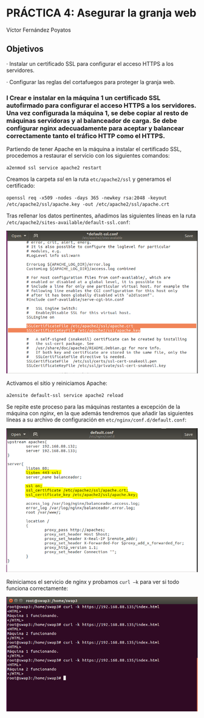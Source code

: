 # **PRÁCTICA 4: Asegurar la granja web**

Víctor Fernández Poyatos

## **Objetivos**
· Instalar un certificado SSL para configurar el acceso HTTPS a los servidores.

· Configurar las reglas del cortafuegos para proteger la granja web.

### I Crear e instalar en la máquina 1 un certificado SSL autofirmado para configurar el acceso HTTPS a los servidores. Una vez configurada la máquina 1, se debe copiar al resto de máquinas servidoras y al balanceador de carga. Se debe configurar nginx adecuadamente para aceptar y balancear correctamente tanto el tráfico HTTP como el HTTPS.

Partiendo de tener Apache en la máquina a instalar el certificado SSL, procedemos a restaurar el servicio con los siguientes comandos:

`a2enmod ssl
service apache2 restart`

Creamos la carpeta *ssl* en la ruta `etc/apache2/ssl` y generamos el certificado:

`openssl req -x509 -nodes -days 365 -newkey rsa:2048 -keyout /etc/apache2/ssl/apache.key -out /etc/apache2/ssl/apache.crt`

Tras rellenar los datos pertinentes, añadimos las siguientes líneas en la ruta `/etc/apache2/sites-available/default-ssl.conf`:

![img](https://github.com/vicferpoy/SWAP18/blob/master/practica4/img/default-ssl.PNG)

Activamos el sitio y reiniciamos Apache:

`a2ensite default-ssl
service apache2 reload`

Se repite este proceso para las máquinas restantes a excepción de la máquina con *nginx*, en la que además tendremos que añadir las siguientes líneas a su archivo de configuración en `etc/nginx/conf.d/default.conf`:

![img](https://github.com/vicferpoy/SWAP18/blob/master/practica4/img/nginx-conf.PNG)

Reiniciamos el servicio de nginx y probamos `curl –k` para ver si todo funciona correctamente:

![img](https://github.com/vicferpoy/SWAP18/blob/master/practica4/img/curl-https.PNG)
